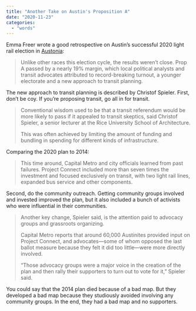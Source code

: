 ```yaml
---
title: "Another Take on Austin's Proposition A"
date: "2020-11-23"
categories:
  - "words"
---
```


Emma Freer wrote a good retrospective on Austin’s successful 2020 light rail election in [Austonia](https://web.archive.org/web/20201118172108/https://austonia.com/why-project-connect-passed):

> Unlike other races this election cycle, the results weren’t close. Prop A passed by a nearly 19% margin, which local political analysts and transit advocates attributed to record-breaking turnout, a younger electorate and a new approach to transit planning.

The new approach to transit planning is described by Christof Spieler. First, don’t be coy. If you’re proposing transit, go all in for transit.

> Conventional wisdom used to be that a transit referendum would be more likely to pass if it appealed to transit skeptics, said Christof Spieler, a senior lecturer at the Rice University School of Architecture.
>
> This was often achieved by limiting the amount of funding and bundling in spending for different kinds of infrastructure.

Comparing the 2020 plan to 2014:

> This time around, Capital Metro and city officials learned from past failures. Project Connect included more than seven times the investment and focused exclusively on transit, with two light rail lines, expanded bus service and other components.

Second, do the community outreach. Getting community groups involved and invested improved the plan, but it also included a bunch of activists who were influential in their communities.

> Another key change, Spieler said, is the attention paid to advocacy groups and grassroots organizing.
>
> Capital Metro reports that around 60,000 Austinites provided input on Project Connect, and advocates—some of whom opposed the last ballot measure because they felt it did too little—were more directly involved.
>
> “Those advocacy groups were a major voice in the creation of the plan and then rally their supporters to turn out to vote for it,” Spieler said.

You could say that the 2014 plan died because of a bad map. But they developed a bad map because they studiously avoided involving any community groups. In the end, they had a bad map and no supporters.
